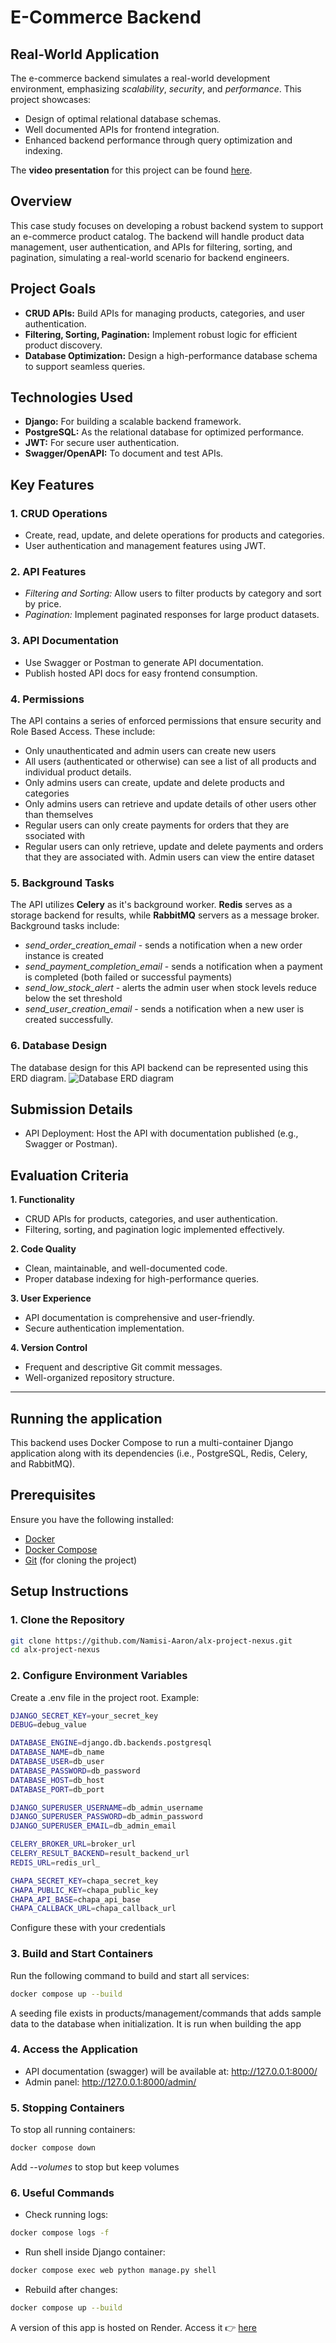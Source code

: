 # E-Commerce Backend

## Real-World Application

The e-commerce backend simulates a real-world development environment, emphasizing *scalability*, *security*, and *performance*. This project showcases:
- Design of optimal relational database schemas.
- Well documented APIs for frontend integration.
- Enhanced backend performance through query optimization and indexing.

The **video presentation** for this project can be found [here](https://app.presentations.ai/view/5OHwWiE7sC).

## Overview

This case study focuses on developing a robust backend system to support an e-commerce product catalog. The backend will handle product data management, user authentication, and APIs for filtering, sorting, and pagination, simulating a real-world scenario for backend engineers.

## Project Goals

- **CRUD APIs:** Build APIs for managing products, categories, and user authentication.
- **Filtering, Sorting, Pagination:** Implement robust logic for efficient product discovery.
- **Database Optimization:** Design a high-performance database schema to support seamless queries.

## Technologies Used

- **Django:** For building a scalable backend framework.
- **PostgreSQL:** As the relational database for optimized performance.
- **JWT:** For secure user authentication.
- **Swagger/OpenAPI:** To document and test APIs.

## Key Features

### 1. CRUD Operations

- Create, read, update, and delete operations for products and categories.
- User authentication and management features using JWT.

### 2. API Features

- *Filtering and Sorting:* Allow users to filter products by category and sort by price.
- *Pagination:* Implement paginated responses for large product datasets.

### 3. API Documentation

- Use Swagger or Postman to generate API documentation.
- Publish hosted API docs for easy frontend consumption.

### 4. Permissions

The API contains a series of enforced permissions that ensure security and Role Based Access. These include:

- Only unauthenticated and admin users can create new users
- All users (authenticated or otherwise) can see a list of all products and individual product details.
- Only admins users can create, update and delete products and categories
- Only admins users can retrieve and update details of other users other than themselves
- Regular users can only create payments for orders that they are ssociated with
- Regular users can only retrieve, update and delete payments and orders that they are associated with. Admin users can view the entire dataset

### 5. Background Tasks

The API utilizes **Celery** as it's background worker. **Redis** serves as a storage backend for results, while **RabbitMQ** servers as a message broker.
Background tasks include:

- *send_order_creation_email* - sends a notification when a new order instance is created
- *send_payment_completion_email* - sends a notification when a payment is completed (both failed or successful payments)
- *send_low_stock_alert* - alerts the admin user when stock levels reduce below the set threshold
- *send_user_creation_email* - sends a notification when a new user is created successfully.

### 6. Database Design

The database design for this API backend can be represented using this ERD diagram.
![Database ERD diagram](https://github.com/Namisi-Aaron/alx-project-nexus/blob/develop/images/Project%20Nexus%20ERD%20Diagram.png?raw=true)

## Submission Details

- API Deployment: Host the API with documentation published (e.g., Swagger or Postman).

## Evaluation Criteria

**1. Functionality**
 - CRUD APIs for products, categories, and user authentication.
 - Filtering, sorting, and pagination logic implemented effectively.

**2. Code Quality**
 - Clean, maintainable, and well-documented code.
 - Proper database indexing for high-performance queries.

**3. User Experience**
 - API documentation is comprehensive and user-friendly.
 - Secure authentication implementation.

**4. Version Control**
 - Frequent and descriptive Git commit messages.
 - Well-organized repository structure.

---
## Running the application

This backend uses Docker Compose to run a multi-container Django application along with its dependencies (i.e., PostgreSQL, Redis, Celery, and RabbitMQ).

## Prerequisites

Ensure you have the following installed:

- [Docker](https://docs.docker.com/get-docker/)
- [Docker Compose](https://docs.docker.com/compose/install/)
- [Git](https://git-scm.com/) (for cloning the project)

## Setup Instructions

### 1. Clone the Repository

```bash
git clone https://github.com/Namisi-Aaron/alx-project-nexus.git
cd alx-project-nexus
```

### 2. Configure Environment Variables

Create a .env file in the project root. Example:

```bash
DJANGO_SECRET_KEY=your_secret_key
DEBUG=debug_value

DATABASE_ENGINE=django.db.backends.postgresql
DATABASE_NAME=db_name
DATABASE_USER=db_user
DATABASE_PASSWORD=db_password
DATABASE_HOST=db_host
DATABASE_PORT=db_port

DJANGO_SUPERUSER_USERNAME=db_admin_username
DJANGO_SUPERUSER_PASSWORD=db_admin_password
DJANGO_SUPERUSER_EMAIL=db_admin_email

CELERY_BROKER_URL=broker_url
CELERY_RESULT_BACKEND=result_backend_url
REDIS_URL=redis_url_

CHAPA_SECRET_KEY=chapa_secret_key
CHAPA_PUBLIC_KEY=chapa_public_key
CHAPA_API_BASE=chapa_api_base
CHAPA_CALLBACK_URL=chapa_callback_url
```

Configure these with your credentials

### 3. Build and Start Containers

Run the following command to build and start all services:

```bash
docker compose up --build
```

A seeding file exists in products/management/commands that adds sample data to the database when initialization. It is run when building the app

### 4. Access the Application

- API documentation (swagger) will be available at: http://127.0.0.1:8000/
- Admin panel: http://127.0.0.1:8000/admin/

### 5. Stopping Containers

To stop all running containers:

```bash
docker compose down
```

Add *--volumes* to stop but keep volumes

### 6. Useful Commands

- Check running logs:

```bash
docker compose logs -f
```

- Run shell inside Django container:

```bash
docker compose exec web python manage.py shell
```

- Rebuild after changes:

```bash
docker compose up --build
```

A version of this app is hosted on Render. Access it 👉 [here](https://alx-project-nexus-gckp.onrender.com)